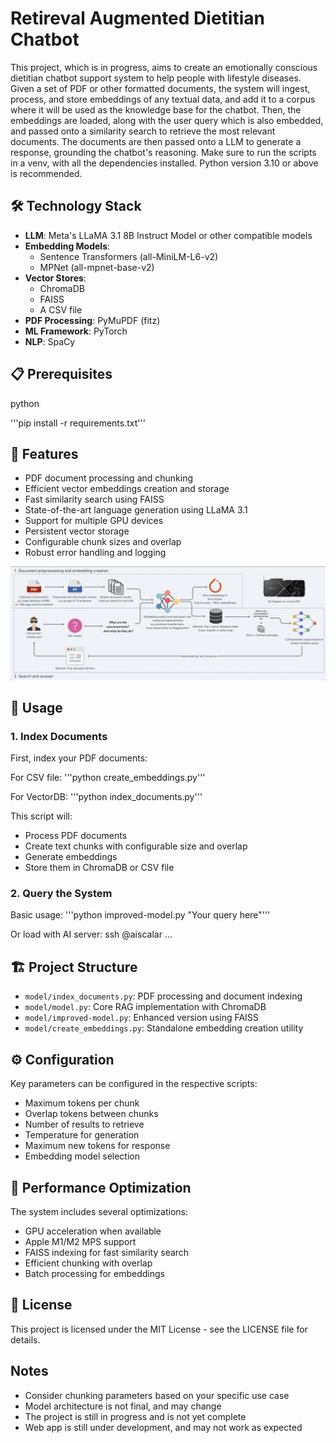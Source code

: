 # Retireval Augmented Dietitian Chatbot 

This project, which is in progress, aims to create an emotionally conscious dietitian chatbot support system to help people with lifestyle diseases. Given a set of PDF or other formatted documents, the system will ingest, process, and store embeddings of any textual data, and add it to a corpus where it will be used as the knowledge base for the chatbot. Then, the embeddings are loaded, along with the user query which is also embedded, and passed onto a similarity search to retrieve the most relevant documents. The documents are then passed onto a LLM to generate a response, grounding the chatbot's reasoning. Make sure to run the scripts in a venv, with all the dependencies installed. Python version 3.10 or above is recommended.

## 🛠️ Technology Stack

- **LLM**: Meta's LLaMA 3.1 8B Instruct Model or other compatible models
- **Embedding Models**: 
  - Sentence Transformers (all-MiniLM-L6-v2)
  - MPNet (all-mpnet-base-v2)
- **Vector Stores**: 
  - ChromaDB
  - FAISS
  - A CSV file
- **PDF Processing**: PyMuPDF (fitz)
- **ML Framework**: PyTorch
- **NLP**: SpaCy

## 📋 Prerequisites

python

'''pip install -r requirements.txt'''

## 🌟 Features

- PDF document processing and chunking
- Efficient vector embeddings creation and storage
- Fast similarity search using FAISS
- State-of-the-art language generation using LLaMA 3.1
- Support for multiple GPU devices
- Persistent vector storage
- Configurable chunk sizes and overlap
- Robust error handling and logging

![RAG System Diagram](./RAG-diagram.png)

## 🚀 Usage

### 1. Index Documents

First, index your PDF documents:

For CSV file:
'''python create_embeddings.py'''

For VectorDB:
'''python index_documents.py''' 

This script will:
- Process PDF documents
- Create text chunks with configurable size and overlap
- Generate embeddings
- Store them in ChromaDB or CSV file

### 2. Query the System

Basic usage:
'''python improved-model.py "Your query here"'''

Or load with AI server:
ssh @aiscalar ...

## 🏗️ Project Structure

- `model/index_documents.py`: PDF processing and document indexing
- `model/model.py`: Core RAG implementation with ChromaDB
- `model/improved-model.py`: Enhanced version using FAISS
- `model/create_embeddings.py`: Standalone embedding creation utility

## ⚙️ Configuration

Key parameters can be configured in the respective scripts:

- Maximum tokens per chunk
- Overlap tokens between chunks
- Number of results to retrieve
- Temperature for generation
- Maximum new tokens for response
- Embedding model selection

## 🎯 Performance Optimization

The system includes several optimizations:
- GPU acceleration when available
- Apple M1/M2 MPS support
- FAISS indexing for fast similarity search
- Efficient chunking with overlap
- Batch processing for embeddings

## 📝 License

This project is licensed under the MIT License - see the LICENSE file for details.

## Notes

- Consider chunking parameters based on your specific use case
- Model architecture is not final, and may change
- The project is still in progress and is not yet complete
- Web app is still under development, and may not work as expected


 